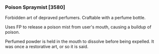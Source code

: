 ### Poison Spraymist [3580]

Forbidden art of depraved perfumers. Craftable with a perfume bottle.

Uses FP to release a poison mist from user's mouth, causing a buildup of poison.

Perfumed powder is held in the mouth to dissolve before being expelled. It was once a restorative art, or so it is said.